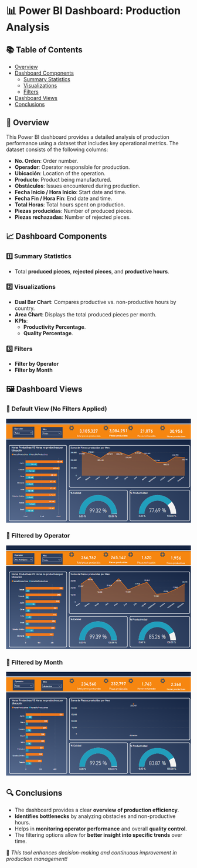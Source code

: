 # 📊 Power BI Dashboard: Production Analysis

## 📚 Table of Contents
- [Overview](#-overview)
- [Dashboard Components](#-dashboard-components)
  - [Summary Statistics](#1%EF%B8%8F⃣-summary-statistics)
  - [Visualizations](#2%EF%B8%8F⃣-visualizations)
  - [Filters](#3%EF%B8%8F⃣-filters)
- [Dashboard Views](#-dashboard-views)
- [Conclusions](#-conclusions)

## 📌 Overview
This Power BI dashboard provides a detailed analysis of production performance using a dataset that includes key operational metrics. The dataset consists of the following columns:

- **No. Orden**: Order number.
- **Operador**: Operator responsible for production.
- **Ubicación**: Location of the operation.
- **Producto**: Product being manufactured.
- **Obstáculos**: Issues encountered during production.
- **Fecha Inicio / Hora Inicio**: Start date and time.
- **Fecha Fin / Hora Fin**: End date and time.
- **Total Horas**: Total hours spent on production.
- **Piezas producidas**: Number of produced pieces.
- **Piezas rechazadas**: Number of rejected pieces.

## 📈 Dashboard Components

### 1️⃣ Summary Statistics
- Total **produced pieces**, **rejected pieces**, and **productive hours**.

### 2️⃣ Visualizations
- **Dual Bar Chart**: Compares productive vs. non-productive hours by country.
- **Area Chart**: Displays the total produced pieces per month.
- **KPIs**:
  - **Productivity Percentage**.
  - **Quality Percentage**.

### 3️⃣ Filters
- **Filter by Operator**
- **Filter by Month**

## 🖼️ Dashboard Views

### 🔹 Default View (No Filters Applied)
![Default View](general.png)

### 🔹 Filtered by Operator
![Filtered by Operator](porOperador.png)

### 🔹 Filtered by Month
![Filtered by Month](porMes.png)

## 🔍 Conclusions
- The dashboard provides a clear **overview of production efficiency**.
- **Identifies bottlenecks** by analyzing obstacles and non-productive hours.
- Helps in **monitoring operator performance** and overall **quality control**.
- The filtering options allow for **better insight into specific trends** over time.

🚀 *This tool enhances decision-making and continuous improvement in production management!*

